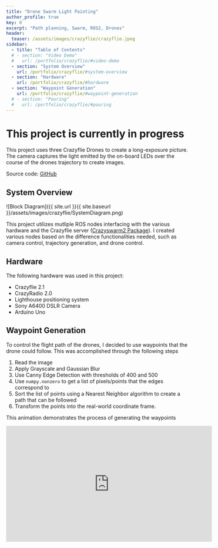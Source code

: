 ```yaml
---
title: "Drone Swarm Light Painting"
author_profile: true
key: 0
excerpt: "Path planning, Swarm, ROS2, Drones"
header:
  teaser: /assets/images/crazyflie/crazyflie.jpeg
sidebar:
  - title: "Table of Contents"
  # - section: "Video Demo"
  #   url: /portfolio/crazyflie/#video-demo
  - section: "System Overview"
    url: /portfolio/crazyflie/#system-overview
  - section: "Hardware"
    url: /portfolio/crazyflie/#hardware
  - section: "Waypoint Generation"
    url: /portfolio/crazyflie/#waypoint-generation
  # - section: "Pouring"
  #   url: /portfolio/crazyflie/#pouring
---
```


# This project is currently in progress
This project uses three Crazyflie Drones to create a long-exposure picture. The camera captures the light emitted by the on-board LEDs over the course of the drones trajectory to create images. 

Source code: [GitHub](https://github.com/kylew239/light-painting-swarm)

<!-- ## Video Demo -->


## System Overview
![Block Diagram]({{ site.url }}{{ site.baseurl }}/assets/images/crazyflie/SystemDiagram.png)

This project utilizes mutliple ROS nodes interfacing with the various hardware and the Crazyflie server ([Crazyswarm2 Package](https://imrclab.github.io/crazyswarm2/)). I created various nodes based on the difference functionalities needed, such as camera control, trajectory generation, and drone control.


## Hardware
The following hardware was used in this project:
* Crazyflie 2.1
* CrazyRadio 2.0
* Lighthouse positioning system
* Sony A6400 DSLR Camera
* Arduino Uno


## Waypoint Generation
To control the flight path of the drones, I decided to use waypoints that the drone could follow. This was accomplished through the following steps
1. Read the image
2. Apply Grayscale and Gaussian Blur
3. Use Canny Edge Detection with thresholds of 400 and 500
4. Use `numpy.nonzero` to get a list of pixels/points that the edges correspond to
5. Sort the list of points using a Nearest Neighbor algorithm to create a path that can be followed
6. Transform the points into the real-world coordinate frame.

This animation demonstrates the process of generating the waypoints
<iframe width="560" height="315" src="https://www.youtube.com/embed/XoIfsbLARS8?si=EVLhfCZlSi3q5GVE" title="YouTube video player" frameborder="0" allow="accelerometer; autoplay; clipboard-write; encrypted-media; gyroscope; picture-in-picture; web-share" allowfullscreen></iframe>
